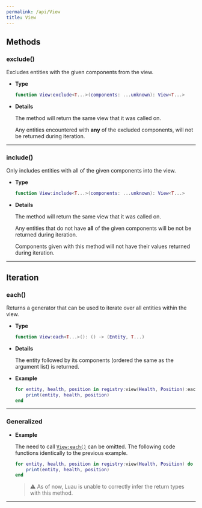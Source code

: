 ```yaml
---
permalink: /api/View
title: View
---
```


## Methods

### exclude()

Excludes entities with the given components from the view.

- **Type**

    ```lua
    function View:exclude<T...>(components: ...unknown): View<T...>
    ```

- **Details**

    The method will return the same view that it was called on.

    Any entities encountered with **any** of the excluded components, will not be returned during iteration.

---

### include()

Only includes entities with all of the given components into the view.

- **Type**

    ```lua
    function View:include<T...>(components: ...unknown): View<T...>
    ```

- **Details**

    The method will return the same view that it was called on.

    Any entities that do not have **all** of the given components will be not be returned during iteration.

    Components given with this method will not have their values returned during iteration.

---

## Iteration

### each()

Returns a generator that can be used to iterate over all entities within the view.

- **Type**

    ```lua
    function View:each<T...>(): () -> (Entity, T...)
    ```

- **Details**

    The entity followed by its components (ordered the same as the argument list) is returned.

- **Example**

    ```lua
    for entity, health, position in registry:view(Health, Position):each() do
        print(entity, health, position)
    end
    ```

---

### Generalized

- **Example**

    The need to call [`View:each()`](View#each) can be omitted.
    The following code functions identically to the previous example.

    ```lua
    for entity, health, position in registry:view(Health, Position) do
        print(entity, health, position)
    end
    ```

    > ⚠️ As of now, Luau is unable to correctly infer the return types with this method.

---
